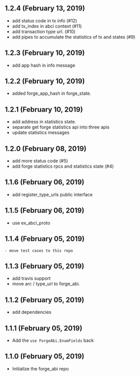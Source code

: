 ## 1.2.4 (February 13, 2019)
  - add status code in tx info (#12)
  - add tx_index in abci context (#11)
  - add transaction type url. (#10)
  - add pipes to accumulate the statistics of tx and states (#9)

## 1.2.3 (February 10, 2019)
  - add app hash in info message

## 1.2.2 (February 10, 2019)
  - added forge_app_hash in forge_state.

## 1.2.1 (February 10, 2019)
  - add address in statistics state.
  - separate get forge statistics api into three apis
  - update statistics messages

## 1.2.0 (February 08, 2019)
  - add more status code (#5)
  - add forge statistics rpcs and statistics state (#4)

## 1.1.6 (February 06, 2019)
  - add register_type_urls public interface

## 1.1.5 (February 06, 2019)
  - use ex_abci_proto

## 1.1.4 (February 05, 2019)
	- move test cases to this repo

## 1.1.3 (February 05, 2019)
  - add travis support
  - move arc / type_url to forge_abi.

## 1.1.2 (February 05, 2019)
  - add dependencies

## 1.1.1 (February 05, 2019)
  - Add the `use ForgeAbi.EnumFields` back

## 1.1.0 (February 05, 2019)
  - Initialize the forge_abi repo

